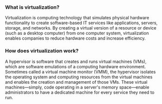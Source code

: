 ### What is virtualization?

Virtualization is computing technology that simulates physical hardware functionality to create software-based IT services like applications, servers, storage, and networks. By creating a virtual version of a resource or device (such as a desktop computer) from one computer system, virtualization enables companies to reduce hardware costs and increase efficiency.
### How does virtualization work?

A hypervisor is software that creates and runs virtual machines (VMs), which are software emulations of a computing hardware environment. Sometimes called a virtual machine monitor (VMM), the hypervisor isolates the operating system and computing resources from the virtual machines and enables the creation and management of those VMs. These virtual machines—simply, code operating in a server's memory space—enable administrators to have a dedicated machine for every service they need to run.